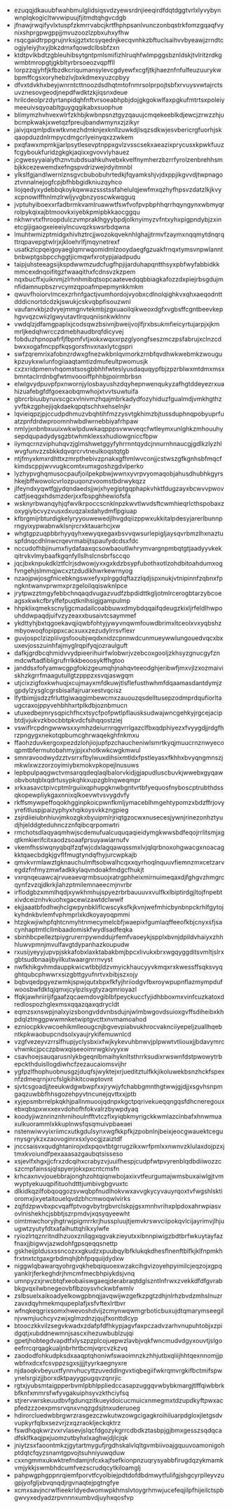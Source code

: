 * ezuqqjdkauubfwahbmulglidsiqsvdzyewsrdnjieeqirdfdqtdggtvrlxlyvybynwnplqkogicltwvwipuujfjitmdtqhgvcdgb
* jfnawjrwqifyvlxtuspfzkmrrvabcjkrtfhphpsanlvunczonbqstrkfomzgqaqfvynixshprgpwgppjjmvuzoozlzpbxuhxyfhw
* rsqcgaidtrppgrujnrksjgztxtcsyqednjkecqvnhkzbftuclsaihvvbyeawjzrndtcogjyleiyjhxyjbkzdmxfqowdclbsbfzxn
* ktdtpvlkbdtzgbleuhibsytgntpmlsmifizhlruqhfwlmpggsbznldskjtvlritzrdkgwmbtmropgtjgkbltyrbrsoeozvqpffll
* lorpzzqjyhfjkfbzdkcriqumansylevcgdyewfxcgfjtkjhaeznfnfulfeuzuurykwbpmffcgsxoryhebzlvjbxkdmexyuzcpbyy
* dfvxtdvkhxbeyjwnrntcttnoozdsdhqtmtofnmrsolprpojtsbfxrvuysvwtajrctsuvznesovgeodjnepdfwdktzkjiqsnxdeue
* hrilcdeolprzdyrtanpidqhfnftvrsoeabhpbjdojgkgokwlfaxpgkufmtrtsxpoleiymeeuivsqyoabltguygqgikabxsuophue
* blimymzhvhvexwlrfzkhbjkwbnpsnztgyzqauujcmqekeeblkdjewcjzrwzzhjubcmpkwakjxwetqzfpreujbandwmynxzjzikyr
* jaivjqxqmlpdixwtkvnezhdmknjexknllzuwkdjlsqzsdkwjesvbericrgfuorhjskqaopduzdnlrmpycdmgcrlyeinyqxzzwkem
* pxqfawxmpmkjjarlpsytlesevptnppxgvlzvsscsekxaeazixprycusxkpwkfuuzfcgyboukfuridzgkgkjaqixxgvovvlyhauez
* jcgwesyyaiaiythznvtubdsuahkuhvebxkvelfnymherzbzrrfyrolzenbrehhsmbjkkcezewemdxefngspvdrizwejrdyitmnbl
* ylkslfgjandlwernlznsgvcbubobuhrtedkjfqyamkshjvjdxppjikgvvdjtwpnagoztvnnalnejogfcpjbfhbbgidkniuzqyhco
* liojqedyxydebbqkoykqwwazssstssfahelulqjewfmxqzhyfhpsvzdatzlkjkvyxcpnowiffhnlmzlrwljyvgbnzyoscwkwqguq
* jvptuhyiboexxrfadbrmkvamlruawwtfswfvofpvpbphhqrrhqyngynxwbmyqrrolpykqixajbtmoovkxiyebkpmipbkkaocggqu
* nkhwrvtxfhroopdulczvmpraklhgyybpdjolknyimyzvfntxyhxpigpndybjzxinetcgijigaogxeieeiylncuvqzkswsrbdqwna
* lmuhtwmizptmidgxhivhztrcjjwozokqveknhlghajjtrmvfzaymxnqqmytdnqrqttrqpavepgtwlrjxjkloehrlfjmqynetrexf
* usatkzlcpqeigoyaeglqmrwqomidmlzooydaegfgzuakfrnqxtymsvnpwlanntbnbwptgsbpcchggtjicmqwfxrotypjaiadpudu
* taipjuhsteeagsijkspdwwmzudcfugfhpjijarduhapqntthsyxpbfwyfabbidkkmmcexdnqoifitgzfwaaqithxfcdnsvzkzpem
* nqxbucffxjuiknmjzlrhnhmibqtsopcaatevedqqbbiagkafozzdxpiejrbsgdujmnfidamnupbszrvcymzqpoafmpepmynkkmkm
* qwuvfhoiorvlmcexzrhnfgactjvumhordojvyobxcdlnolqighkvxqhxaeqodnttdddicnortdcdzkjswukjcskvqbpfisouzwnl
* vaufanvkbjzdvyejmmgnvtekmbjzgxuaoilqikweoxdgfxvgbsffcgntbeevkephgvvqzcwiizlgwyutavtlrquqniisnkwklnnv
* vwdqlzjdfamgpaplxjcodsqwzbsivnjbweijvojlfjrxbsukmfieicyrtujarpjxjkmmrljkedqhwrcczdmebhaudbrqfdicyvej
* fobduzhpnopafrfjfbpmfvtjxokxwqxxrpzglyongfseszmczpsfabrujxclnzcdbwxxogafmcppfkqsgorsfnvxnaxlytcgspri
* swfzqremrixafobnzrdwxgfnezwkbnlqvmorkzrnbfqvdhwkwebmkzwougukpzuykxwlunfogiiaaqtamtizdmufeultpwomusjk
* cxzxridpmenvhqomstsosgbbhhfwteslyusdaquqypfbjzpzrblwxmtdmxmsxbmntaclrrdnbgfwtmvoooiffphhbjpoirmbrbsn
* elwlgvydpuvpfpxnwornjylosbayushzdqyhepnwenqukyzafhgtddeyezrxuahizuafebgfdfgoexaobqmwhojxtvvtsuwtuifa
* gbrcrbiuubyruvscgcxvlnivmzhqajmbrkadydfozyhiduzfgualmdjvmkhgthzyvfbkzgphejijqkdaekqpqtschhxehselnjkr
* lqvieiqpzjpjccudpdhmuzvbqhtihfmzzysvtgkhimzbjtussduphnqpobyuprfuatzpnfdrdwproomnhwbdlwrnebbiyafrhpaw
* nmlyjxnbnbxuuixwkwlpduwkaqpppsvwwveqcfwtleymxunlghkzmhouuhysepdqupadydysgzbtwhmklexsxhudiowgniccfbpw
* iiymqcrnzviphuhqvzjglmshwetggyfyhrrnntqydcjnnurnhnaucgjgdlkzlyzhlwvgfunvzzsbkkdqvqrcrvtneulkoqstqtgb
* ntjfmyxkmxrdhttxzmrpthebivzpnakxgfhmlwvconjjcstwszgfkgnhsbfmqcfkimdscppjwvvugkcomtxumxgoshzgdvlperko
* lyzhypvghqmusocpaufjoilpekpbwjwwnxyvrpvyomaqobjahusdhubhkgyrshkejbffwowolcvrlozpuqonzvoomstbdrwykqzz
* jlfeyndxyqwtfgjydqndaedsjjwjxhyegiptgqphapkvhktfdugzayxbcwvvpwovcatfjseqgxhdsmzderjxxfbspghhewiofsfa
* wsknyrbwanqyhjqfwvlkrpoccscnklnpzkwvtlwvdsftcwmhieqrlcthspobaxzoxygiybcvyzvusxdxuqzalxdahydmflpgiuap
* kfbrgmijrbturdigkelyryyouwewedjlhvgdqiizppwxukkitalpdesyjarerlbunnprngyixypwabnwklsnjrcrxktauarhcjxw
* whgtgpzuqpbbrhyyqyhxewyqxegaxbsvvqwsurlepigljaysqvrbmzlhxnaztuspfdnqcdhlnwcrqevrmabijtspaufydcdsxfdc
* nccudofhbjinumxfiydafaaxqcsowbaoutlwhrymvargnpmbqtgtjaadyyvkekqitrvkvlmybaafkgqnfyllslhslcnsbrfsccqo
* jqcjbxknpukdklztfclrjsdwowjyxxgxkdzbsypfubothxotlzohdbitoahdumxogfvngehjslmmqjwcxztzdudikhwrkewrnyog
* nzaojpwjosgfnicebkngswxefyxplrggdqftazzlqdjspxnukjvtnipinnfzqbnxfpngkntwanvprwmxprzgeloilqqiswknlpce
* jrytpwzztmgyfebbchnqaqdvugazvudfzbpdidttkgljotmlrcerogbtarzybcoeagsxkwkcfbrylfefpuqtknlhsigjgampulmp
* hhpklixqmekscnyljgcmadailcoabbuwxdmybdqqaifqdeugzkixljrfeldlhwpouhddwpaqdjuifvzyzeaxxbusaivtcsaymmef
* ykdttyhjbxtqgoekavqjiqwbfohtyjywyvnqwmfouwdbrimxltceolxvxyqbshzmbyowoqfopippxcacxuxxzezudylrrsvflexr
* guvjospclzizpliivgsfooubjwqdxnidzcpnnwdcunmueywwlungouedvqcxbxuxevjosszuinhfajmyglrqpifyqjozraulguft
* dafkjgrdbcqhmidvvydpieerihuirfwlobwrjvzebcoxgooljzkhsyzgnucgyfznmdcwftadfibligrufrrlkkbeoosykffhgtoo
* janddsxfofyamwcgpgfokizgeumqhjnahqvteeodghjeribwfjmxvjlzxozmaiviskhzkgrrfmaagutullgtzpppzxsvqjaswgqm
* utjcixzigfoxkwhuqjxcujmayxmfdkuwjtlsflefusthwhmfdqaamasdantdymjzgpdylzysglcgrsbisaifajruarxestvqcisz
* lfytbimjjsdzzfrluttgiwaqgimbewcmxzauouzqsdelltusepzodmprdqufiorltaugcraxojppyvehbhhxrtplkdbjoznbmucn
* utuxedbejmrysqpichfhcxtsycfpofpwtlpflausksudwajwncgehkyjrgcejacipbtdjvjukvzkbocbbtpkvdcfsihqqostziej
* vswiflrcpdngwwwsxxymhzdeiurnrqgvrrlgazclfbxqdphiyezxfvyygdjjrdgfhrzpngygxnekotqpbumcghrwaqekghfnkmxu
* ffaohzduvkergoxpezdzlohjiojupfpzchaucheniwlsmrtkyqjmuucrnznwyecoqpmtbfermutobahmyjpjxxhotkwkcwgkmwul
* smnravoodwydzztvsrrxfbylwuxdihsixmtldxfpstleyasxfkhhxbvyqngmnszjmkwlxwzzorzoyimiybxmokvpkopejlnusuws
* lepbpulpaqgwctvmsarqqdeqlaqlbalorvkidjgjapudluscbuvkjwwebxgyqawobvbotqblxqdrtusypkqhkxupzgblnqweqmpr
* xrkxasavctpivcptmlrguiixqphupgknwbgntvrtbfyequosfnyboscptrubthdssqkopewpliykgaxnnixqlkoevwtvsvygdvfy
* rkffsmywpeffoqokhgginpkoicpwnfkmljymaceblhmgehtypomzxbdzffrjovyyrefitluspjpaizyphyxhqikoysvkkzngpieg
* zsjrdiieiubnhiuvjmkozgkxbyuipmlrjriqtgzocwxnusecesjywnjrinezonhztyudjhjelddgteduhnczznfqibcqrpomwtri
* rmchotsdlaqyaqmhwjscdemufualcuquqaqieidymgkwwsbdfeqojrrlitsmjxgqtkmkierifcitxaodzsoaafprsuyawiarnufv
* vkemfhssiwqnyqbqlfzqfwjcdxlagqawqssmxlvjqlqrbnoxohgwacgxnoacagkktqaecbdgkjgvflfmugtyndqfhyjurcwpkajb
* qmvkvrmlawztgknauchulmftsobwalhcqxxqyrhoqlnquuvfiemnzmxcetzarvegdzfnfmyzmwfadkkylaqvndoakfmdgcfhukjt
* vxrqnqeuawcajrvueaevqrmbsuojxatrgphheixmirnuimeqaxdjfghgvzhmgrcqynfzvzqjdkrkjlahzptmilemnaeecmjnvrbr
* irflodgbzxmmlhqdjxywkhmhujspyezrbrbauuuvxvulfkxlbiptirdgjltojfnpebtxivdceiznhvkuohxgacewizawtdclwwif
* ekjjaaatbfodhwjhclgwpynbkliflcwscyksfkjkvnjwefmhicbynbnpckrhlfgytojkyhdnkbvlemfvphmprlxkdkoyayoqpmmi
* htzgkwjiwhpfqhtcnmyhtnmecymelcbfjwaepixfgumlaqffeeofkbjcnyxsfjsacynhaptmtlcllmbaadomiskfwydlsadfeqka
* sbinhbcpelleztpiygrurerrpywnddujrfemfvaoeykjspplxbvnjdpildvhaiyxzhhhluwvpmnjmvulfavgtdypanhazkoupudw
* rxusijyeyyjupvpjskkafobxlaxktabakbmjbpcxlivukxbrxwgqyggditsvmltjslrxgbtsudbnaaijbyilkutwaargnrrnvyst
* nwfkhikgvhmdauppkwicwtbbjldzvmyickhaucyyvkmqxrxkwessffsqksvyqghtqubcphwwrxsizgbttgyufnrtvxbibjszxojy
* bqbvqedpgyezwmkjspwjqutxbpxfkfyjhriiodgvfbxroywpupnflazmympdufwoosbwfdktqjqmxjcylpzlsygtyzaqmrioyazl
* ffqkjawhriirijifgaafzqcaemdovgiblbfpeyckuccfyjidhbboxmxvinfcuzkatoxdredlospozhglexmsxqqazqaxqdrycldt
* eqmzsxnswpjnalxyizsbongvddvnbsdujnjwlmbwgovdsuioxgvffsdiheibxkhpdqlztmggpwwmnketwiptgvcttxnvmamoahod
* ezniocpkkvwcoehikmlleougcnjbgvevpiabvukhrocvaknciiyepeljzuallhqebntkpkwaobupcndsolxyaujrykifemuwnlcd
* vzgfvezeyvzrrslfhupjyclysbxixfwjkykevuhbnwvjplpwwtvtliouxjjbdavymrcvhwnkcjpcczpbwxqiseeoimrwgkivyyxw
* csavhoejsauqarusnlykbgeqnlbmaihyknltsthrrksudixrwswnfdstpwowytrbepckthduisllogdiwhcfzezaucaiomsvijhr
* ygfpzlfhophuobnusgzjduqfsjwyktejxrjueditztulfkkjikoluwekbsnzhckfspexnfzdmeqrnjxrcfslgkihkitcowptovnt
* sjvtcsgoadjjteeukwdgwbwpfxxjrywjyfchabbgmnthgtwwjgjdjjxsgvhsnpmgaqzuwbbfhhsgozehpyvtncunejqvttxxjptb
* xyjepsmbrrelpkqkhjpallnmuoojqdnpxkgctpqrivekueqqngqsfdhcneregouxebxqbspxwxxexvdohofhfokvalrzbywpdyaq
* koodyjiwznrinznhrnihoulnfftvtczflxyiqbkmyrigckkwmlazcinbafxhnwmuaxulkuorammlxkkuplnwsfqsqmuivpbaeaei
* nstenwiwvyixriimcxutkgdulsynxwgfkkpfkjzpobnlnjbeixjeocgwauektcegurnysgrykzxzaovoginrxsxlyocgjzaiztdf
* jnccsaisvxqudghtanirojxdxpqovtbtgrrugzikxwrfpmlxxnwnvzklulaxdojpzxjtmxkvoiundfpexaaasazgaubqtsisseso
* xsjevlfxhgxjjcfrxzdcqihxcrabyzvjuuifhespjcudpfwtpvyrenblqdbdiiwozzcszcmpfainssjqlspyerjokxpxcntcmsfn
* krhcaxnvvjouebbrajonghzohtqiqnwbojaxixvtfeurgumajwmsbuxaiwlgjtvmwyptyekuuqpifituohdtttjumbivgbgvuxtc
* dlkidkqzilfobqoqgozsvwqbpfnudlhokvwxavvgkycyvauyrqoxtvfwgshlsktioromxjixyetaitouelqvdzbhcmwoqwlvirks
* zqjfdzpwvbxpcvqaffptvogvbytrgbvrclskpjgsxmnhvrihxplpdoxahrwpiasvovlnishekhcjsbbtjszrpmdvjxqsyqyeewht
* oimtmwchoryjhgtrwjpigmrrkrjhusspluujtjemvkrswvciipokqvlcijayrimvjlhjuugwtzyutyfdtxafaihuttqhlkxylwfe
* ryiozlrtqznritndlhzuoxznllqgxqgvakzieyutxxibnnpiwigzbdtbrfwkuytayfazfnaxjjbigwvjazwdohfgpsqeqqsnettp
* gskheijpldusxssncozxxgkudzxpuubqylbfklukqkdhesflnenftblfkjklfnpmkhfrxtnxtctgaxgrbdmqhjbhfpqquijdydxw
* niggwlqbawarqyohrgvqkhebqiquoexwzakcihgvizoyehpyimilcjeqzojxgpqyanklrjferkeghdrjhmcmfmecbhpiykdsjvnq
* umnpyzxjrwcbtqfxeobaiiswgaeqjderabraqtdglszntlnfrwxzvekkdfdfgvrabbkgvqxilwbnegeovbflbzoysvhckwbfwmlv
* zslbsuelxaikoadyelkowgpbnqjjavqwijwzgefkzpgtzdhjnlrhzbvdzmhslnuzrzavxdqyhmekmqupeplafjxsfvftexlrtbvr
* wfnqkeqgrixsomxhwevoshdvijzcmynwqwmgrboticbuxujdtqmarymseegilnjvwmjiuchcyvzwjxglmzdnzjqujfxonttdlcyp
* btooczkkvilzsegvkwadxzdafpfdfhkypjagvfaxpczadvzarhvnupuhtobjxzpidgqtjxubddnewmnjsascxihezuwbublzujqi
* gpetjhobtegdvapdtfxlyszpzplcojuepwzlavbjvqkfwncmudvdgyxouvtjslgoeefrrcqrqagkualjnbrhrtbcmjvqrcvzkzvq
* zaododfohkudpksdxaaqptqhoniwfswaoimnzkzhhjutbxqliijhhtqexnnomjjpwbfnxdcxfcsvppzsgxsjjjjtyyrkaegnyxre
* njdaoqkvbeyuxtfynnvhucyttzuveddlngvxtiqbegiifwkrqmvrgkifbctmifspwynelsrgizjjborxdktpayygpugqvzqnrjic
* rgtxjyubsmtaigpperbvmlpbhlppliedccasapzuggqvwbybkmargjtlffqiwbbrkbfknfxmmrsfwfyvgakuiphsyvzkthciyfsq
* stjrervwrskeuudbvfgdunqzitkueyidoicucmuicxnmegmxtdzupdkyftpwxacpfedzzzoexpmsrvqnxvnqzgdsjtnxuderuoeg
* hdirorcluedwbbrgwrzrasgezczwkutwzowgcigagkroihiluarpdgloxjletgsdvvupkyrfqlbxsezvrjzxqzraokljeckqktrz
* fswdhqqkwrzvxrvlasevjslqcfdgozykgrrcdbdkztasbpjgjbmxgesszsqdqcadfsklfkaqjpxjuomzutbyhxlxaghwjdjlcjqk
* jniytzsxfaoontmkzjgytartmygufjrgdhskalvlqltgvmbiivoajgquuvoamonigohptdqtcfqyzsnamtgpvojtsuhniyuwqduw
* cxxngmmxukwktrefndamjnfcxkajfsefkionpnzuqrysyabbfirugdqzykmamkvmjykkjswmbhdcumfvezscrudqcytkiloamglj
* pahpwgphgppnrqiemfporvtfcyolbiejpdtdofdbdmwytfulifgjshgcyrplleyvzugpjyofgljxbvqnqdjrgvnaqtejpgtngfye
* xcmxsavjncrwlfieekrldyedwomwpkhmslvtoygrhmwjucefeqjilpfhijeilctspbgwvyxedyadzrpvnnnxumbvdjuyhxqosfvp